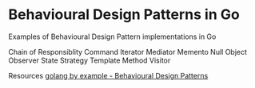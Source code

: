 # Behavioural Design Patterns in Go
Examples of Behavioural Design Pattern implementations in Go

Chain of Responsiblity
Command
Iterator
Mediator
Memento
Null Object
Observer
State
Strategy
Template Method
Visitor


Resources
[golang by example - Behavioural Design Patterns](https://golangbyexample.com/all-design-patterns-golang/#Behavioural_Design_Patterns)
